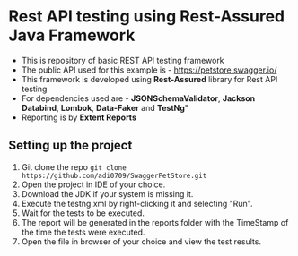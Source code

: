 # Rest API testing using Rest-Assured Java Framework

- This is repository of basic REST API testing framework
- The public API used for this example is - https://petstore.swagger.io/
- This framework is developed using **Rest-Assured** library for Rest API testing
- For dependencies used are - **JSONSchemaValidator**, **Jackson Databind**, **Lombok**, **Data-Faker** and **TestNg**"
- Reporting is by **Extent Reports**

## Setting up the project
1. Git clone the repo `git clone https://github.com/adi0709/SwaggerPetStore.git`
2. Open the project in IDE of your choice.
3. Download the JDK if your system is missing it.
4. Execute the testng.xml by right-clicking it and selecting "Run".
5. Wait for the tests to be executed.
6. The report will be generated in the reports folder with the TimeStamp of the time the tests were executed. 
7. Open the file in browser of your choice and view the test results.
